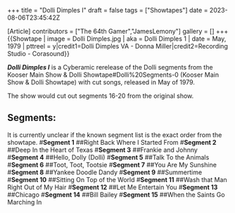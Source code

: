 +++
title = "Dolli Dimples I"
draft = false
tags = ["Showtapes"]
date = 2023-08-06T23:45:42Z

[Article]
contributors = ["The 64th Gamer","JamesLemony"]
gallery = []
+++
{{Showtape | image = Dolli Dimples.jpg
| aka = Dolli Dimples 1
| date = May, 1979
| pttreel = y|credit1=Dolli Dimples VA - Donna Miller|credit2=Recording Studio - Corasound}}

<b><i>Dolli Dimples I</b></i> is a Cyberamic rerelease of the Dolli segments from the Kooser Main Show & Dolli Showtape#Dolli%20Segments-0 (Kooser Main Show & Dolli Showtape) with cut songs, released in May of 1979.

The show would cut out segments 16-20 from the original show.

<h2>Segments:</h2>
It is currently unclear if the known segment list is the exact order from the showtape.
#<b>Segment 1</b>
##Right Back Where I Started From
#<b>Segment 2</b>
##Deep In the Heart of Texas
#<b>Segment 3</b>
##Frankie and Johnny
#<b>Segment 4</b>
##Hello, Dolly (Dolli)
#<b>Segment 5</b>
##Talk To the Animals
#<b>Segment 6</b>
##Toot, Toot, Tootsie
#<b>Segment 7</b>
##You Are My Sunshine
#<b>Segment 8</b>
##Yankee Doodle Dandy
#<b>Segment 9</b>
##Summertime
#<b>Segment 10</b>
##Sitting On Top of the World
#<b>Segment 11</b>
##Wash that Man Right Out of My Hair
#<b>Segment 12</b>
##Let Me Entertain You
#<b>Segment 13</b>
##Chicago
#<b>Segment 14</b>
##Bill Bailey
#<b>Segment 15</b>
##When the Saints Go Marching In